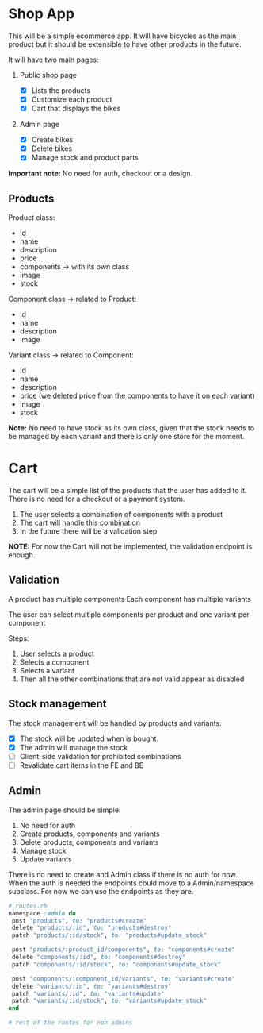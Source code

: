 # Shop App

This will be a simple ecommerce app. It will have bicycles as the main product
but it should be extensible to have other products in the future.

It will have two main pages:

1. Public shop page

   - [x] Lists the products
   - [x] Customize each product
   - [x] Cart that displays the bikes

2. Admin page
   - [x] Create bikes
   - [x] Delete bikes
   - [x] Manage stock and product parts

**Important note:**
No need for auth, checkout or a design.

## Products

Product class:

- id
- name
- description
- price
- components -> with its own class
- image
- stock

Component class -> related to Product:

- id
- name
- description
- image

Variant class -> related to Component:

- id
- name
- description
- price (we deleted price from the components to have it on each variant)
- image
- stock

**Note:**
No need to have stock as its own class, given that the stock needs to be managed
by each variant and there is only one store for the moment.

# Cart

The cart will be a simple list of the products that the user has added to it.
There is no need for a checkout or a payment system.

1. The user selects a combination of components with a product
2. The cart will handle this combination
3. In the future there will be a validation step

**NOTE:**
For now the Cart will not be implemented, the validation endpoint is enough.

## Validation

A product has multiple components
Each component has multiple variants

The user can select multiple components per product and one variant per component

Steps:

1. User selects a product
2. Selects a component
3. Selects a variant
4. Then all the other combinations that are not valid appear as disabled

## Stock management

The stock management will be handled by products and variants.

- [x] The stock will be updated when is bought.
- [x] The admin will manage the stock
- [ ] Client-side validation for prohibited combinations
- [ ] Revalidate cart items in the FE and BE

## Admin

The admin page should be simple:

1. No need for auth
2. Create products, components and variants
3. Delete products, components and variants
4. Manage stock
5. Update variants

There is no need to create and Admin class if there is no auth for now.
When the auth is needed the endpoints could move to a Admin/namespace subclass.
For now we can use the endpoints as they are.

```ruby
# routes.rb
namespace :admin do
 post "products", to: "products#create"
 delete "products/:id", to: "products#destroy"
 patch "products/:id/stock", to: "products#update_stock"

 post "products/:product_id/components", to: "components#create"
 delete "components/:id", to: "components#destroy"
 patch "components/:id/stock", to: "components#update_stock"

 post "components/:component_id/variants", to: "variants#create"
 delete "variants/:id", to: "variants#destroy"
 patch "variants/:id", to: "variants#update"
 patch "variants/:id/stock", to: "variants#update_stock"
end

# rest of the routes for non admins
```
